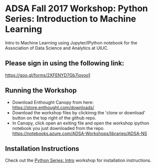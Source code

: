 # ADSA Fall 2017 Workshop: Python Series: Introduction to Machine Learning
Intro to Machine Learning using Jupyter/IPython notebook for the Association of Data Science and Analytics at UIUC.

## Please sign in using the following link: 
https://goo.gl/forms/2XFENYD7Gb7iovoo1 

## Running the Workshop
* Download Enthought Canopy from here: https://store.enthought.com/downloads/
* Download the workshop files by clickinng the 'clone or download' button on the top right of the github repo.
* In Canopy, click open an exiting file and open the workshop ipython notebook you just downloaded from the repo.
https://notebooks.azure.com/ADSA-Workshops/libraries/ADSA-NS

## Installation Instructions
Check out the [Python Series: Intro](https://github.com/adsa-uiuc/intro-to-python/) workshop for installation instructions.
